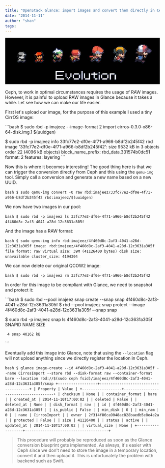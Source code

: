 ```yaml
---
title: "OpenStack Glance: import images and convert them directly in Ceph"
date: "2014-11-11"
author: "shan"
tags: 
---
```


![](images/glance-convert-in-ceph.jpg "OpenStack Glance: import images and convert them directly in Ceph")

Ceph, to work in optimal circumstances requires the usage of RAW images. However, it is painful to upload RAW images in Glance because it takes a while. Let see how we can make our life easier.

  

First let's upload our image, for the purpose of this example I used a tiny CirrOS image:

\`\`\`bash $ sudo rbd -p imajeez --image-format 2 import cirros-0.3.0-x86-64-disk.img.1 $(uuidgen)

$ sudo rbd -p imajeez info 33fc77e2-df0e-4f71-a966-b8df2b245f42 rbd image '33fc77e2-df0e-4f71-a966-b8df2b245f42': size 9532 kB in 3 objects order 22 (4096 kB objects) block\_name\_prefix: rbd\_data.331574b0dc51 format: 2 features: layering \`\`\`

Now this is where it becomes interesting! The good thing here is that we can trigger the conversion directly from Ceph and this using the `qemu-img` tool. Simply call a conversion and generate a new name based on a new UUID.

`bash $ sudo qemu-img convert -O raw rbd:imajeez/33fc77e2-df0e-4f71-a966-b8df2b245f42 rbd:imajeez/$(uuidgen)`

We now have two images in our pool:

`bash $ sudo rbd -p imajeez ls 33fc77e2-df0e-4f71-a966-b8df2b245f42 4f460d8c-2af3-4041-a28d-12c3631a305f`

And the image has a RAW format:

`bash $ sudo qemu-img info rbd:imajeez/4f460d8c-2af3-4041-a28d-12c3631a305f image: rbd:imajeez/4f460d8c-2af3-4041-a28d-12c3631a305f file format: raw virtual size: 39M (41126400 bytes) disk size: unavailable cluster_size: 4194304`

We can now delete our original QCOW2 image:

`bash $ sudo rbd -p imajeez rm 33fc77e2-df0e-4f71-a966-b8df2b245f42`

In order for this image to be compliant with Glance, we need to snapshot and protect it:

\`\`\`bash $ sudo rbd --pool imajeez snap create --snap snap 4f460d8c-2af3-4041-a28d-12c3631a305f $ rbd --pool imajeez snap protect --image 4f460d8c-2af3-4041-a28d-12c3631a305f --snap snap

$ sudo rbd -p imajeez snap ls 4f460d8c-2af3-4041-a28d-12c3631a305f SNAPID NAME SIZE

```
 4 snap 40162 kB
```

\`\`\`

Eventually add this image into Glance, note that using the `--location` flag will not upload anything since we directly register the location in Ceph.

`bash $ glance image-create --id 4f460d8c-2af3-4041-a28d-12c3631a305f --name CirrosImport --store rbd --disk-format raw --container-format bare --location rbd://$(sudo ceph fsid)/imajeez/4f460d8c-2af3-4041-a28d-12c3631a305f/snap +------------------+--------------------------------------+ | Property | Value | +------------------+--------------------------------------+ | checksum | None | | container_format | bare | | created_at | 2014-11-10T17:00:02 | | deleted | False | | deleted_at | None | | disk_format | raw | | id | 4f460d8c-2af3-4041-a28d-12c3631a305f | | is_public | False | | min_disk | 0 | | min_ram | 0 | | name | CirrosImport | | owner | 2f314f86ca9048ac828baedb5e8e4e2a | | protected | False | | size | 41126400 | | status | active | | updated_at | 2014-11-10T17:00:02 | | virtual_size | None | +------------------+--------------------------------------+`

  

> This procedure will probably be reproduced as soon as the Glance conversion blueprint gets implemented. As always, it's easier with Ceph since we don't need to store the image in a temporary location, convert it and then upload it. This is unfortunately the problem with backend such as Swift.

